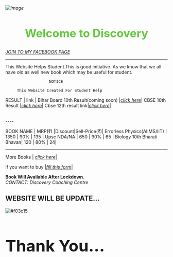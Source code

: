 
 <i style="margin:auto">![image](https://yt3.ggpht.com/a/AATXAJzL3lJx71y0-Zw3mITaW6DDfwg9ztjB4PgtYg=s100-c-k-c0xffffffff-no-rj-mo)</i>
 

<h2 style="color:rgb(100,200,60);text-align: center;font-size:35px">Welcome to Discovery</h2>
  
 [*JOIN TO MY FACEBOOK PAGE*](https://www.facebook.com/pages/category/Education/Discovery-Coaching-Noorsarai-Nalanda-1250305765120469/)
  
  ------

  This Website Helps Student.This is good initiative.
  As we know that we all have old as well new book which may be useful for student.
  

                       NOTICE
                            
         This Website Created For Student Help  
         
  <table>     
         
         
   RESULT       |   link   |
   Bihar Board 10th Result(coming soon) |[*click here*](http://biharboardonline.bihar.gov.in)|
  CBSE 10th Result |[*click here*](http://cbseresults.nic.in/class10/class10th19.htm)|
  Cbse 12th result link|[*click here*](http://cbseresults.nic.in/class12/class12th19.htm)|
  
  </table>
 ----        
 
   BOOK NAME     |  MRP(₹) |Discount|Sell-Price(₹)|
    Errorless Physics(AIIMS/IIT) | 1350 | 90% | 135 |
   Upsc NDA/NA     | 650 | 90% | 65 |
  Biology 10th Bharati Bhavan| 120 | 80% | 24|
  
  ------
  
  More Books         | [*click here*](https://docs.google.com/spreadsheets/d/1kvnfD-IXiNV7L51Zh9LpoPR2V5DxA_YF1zh9-gUldmw/edit?usp=sharing)|
 
 if you want to buy |[*fill this form*](https://forms.gle/5rYRkacWytBEdRN49)|
  
 **Book Will Available After Lockdown.**  
 *CONTACT: Discovery Coaching Centre* 

##         WEBSITE WILL BE UPDATE... 

  
   ![#f03c15](https://placehold.it/15/f03c15/000000?text=+)   
   <h1 style="font-size:50px">Thank You... </h1>
 
 

